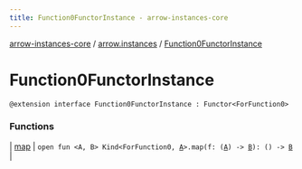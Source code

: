 ```yaml
---
title: Function0FunctorInstance - arrow-instances-core
---
```


[arrow-instances-core](../../index.html) / [arrow.instances](../index.html) / [Function0FunctorInstance](./index.html)

# Function0FunctorInstance

`@extension interface Function0FunctorInstance : Functor<ForFunction0>`

### Functions

| [map](map.html) | `open fun <A, B> Kind<ForFunction0, `[`A`](map.html#A)`>.map(f: (`[`A`](map.html#A)`) -> `[`B`](map.html#B)`): () -> `[`B`](map.html#B) |

